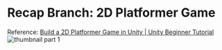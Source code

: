 # Recap Branch: 2D Platformer Game
Reference: [Build a 2D Platformer Game in Unity | Unity Beginner Tutorial](https://www.youtube.com/playlist?list=PLrnPJCHvNZuCVTz6lvhR81nnaf1a-b67U)
![thumbnail part 1](https://user-images.githubusercontent.com/52977034/119971715-9d0e2a80-bfb1-11eb-8938-b9da00b22b1f.png)
